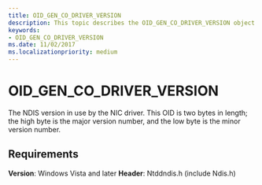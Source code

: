 ```yaml
---
title: OID_GEN_CO_DRIVER_VERSION
description: This topic describes the OID_GEN_CO_DRIVER_VERSION object identifier (OID).
keywords:
- OID_GEN_CO_DRIVER_VERSION
ms.date: 11/02/2017
ms.localizationpriority: medium
---
```


# OID_GEN_CO_DRIVER_VERSION

The NDIS version in use by the NIC driver. This OID is two bytes in length; the high byte is the major version number, and the low byte is the minor version number.

## Requirements

**Version**: Windows Vista and later
**Header**: Ntddndis.h (include Ndis.h)

